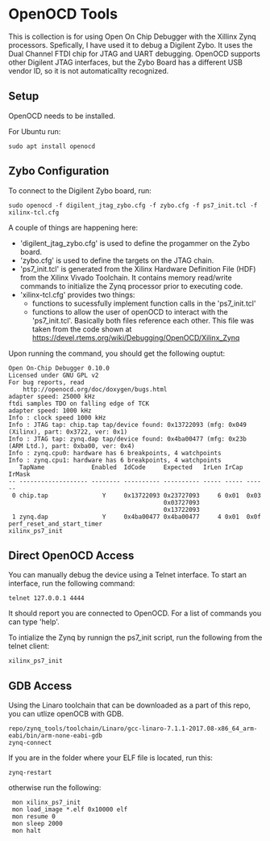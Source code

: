 # OpenOCD Tools
This is collection is for using Open On Chip Debugger with the Xillinx Zynq processors. Spefically, I have used it to debug a Digilent Zybo. It uses the Dual Channel FTDI chip for JTAG and UART debugging. OpenOCD supports other Digilent JTAG interfaces, but the Zybo Board has a different USB vendor ID, so it is not automaticallty recognized. 


## Setup

OpenOCD needs to be installed.

For Ubuntu run: 
```
sudo apt install openocd
```

## Zybo Configuration
To connect to the Digilent Zybo board, run:
```
sudo openocd -f digilent_jtag_zybo.cfg -f zybo.cfg -f ps7_init.tcl -f xilinx-tcl.cfg
```

A couple of things are happening here:
- 'digilent_jtag_zybo.cfg' is used to define the progammer on the Zybo board.
- 'zybo.cfg' is used to define the targets on the JTAG chain.
- 'ps7_init.tcl' is generated from the Xilinx Hardware Definition File (HDF) from the Xilinx Vivado Toolchain. It contains memory read/write commands to initialize the Zynq processor prior to executing code.
- 'xilinx-tcl.cfg' provides two things:
  - functions to sucessfully implement function calls in the 'ps7_init.tcl'
  - functions to allow the user of openOCD to interact with the 'ps7_init.tcl'. Basically both files reference each other. This file was taken from the code shown at https://devel.rtems.org/wiki/Debugging/OpenOCD/Xilinx_Zynq

Upon running the command, you should get the following ouptut:
```
Open On-Chip Debugger 0.10.0
Licensed under GNU GPL v2
For bug reports, read
	http://openocd.org/doc/doxygen/bugs.html
adapter speed: 25000 kHz
ftdi samples TDO on falling edge of TCK
adapter speed: 1000 kHz
Info : clock speed 1000 kHz
Info : JTAG tap: chip.tap tap/device found: 0x13722093 (mfg: 0x049 (Xilinx), part: 0x3722, ver: 0x1)
Info : JTAG tap: zynq.dap tap/device found: 0x4ba00477 (mfg: 0x23b (ARM Ltd.), part: 0xba00, ver: 0x4)
Info : zynq.cpu0: hardware has 6 breakpoints, 4 watchpoints
Info : zynq.cpu1: hardware has 6 breakpoints, 4 watchpoints
   TapName             Enabled  IdCode     Expected   IrLen IrCap IrMask
-- ------------------- -------- ---------- ---------- ----- ----- ------
 0 chip.tap               Y     0x13722093 0x23727093     6 0x01  0x03
                                           0x03727093
                                           0x13722093
 1 zynq.dap               Y     0x4ba00477 0x4ba00477     4 0x01  0x0f
perf_reset_and_start_timer
xilinx_ps7_init
```

## Direct OpenOCD Access

You can manually debug the device using a Telnet interface. To start an interface, run the following command:
```
telnet 127.0.0.1 4444
```

It should report you are connected to OpenOCD. For a list of commands you can type 'help'.

To intialize the Zynq by runnign the ps7_init script, run the following from the telnet client:
```
xilinx_ps7_init
```

## GDB Access

Using the Linaro toolchain that can be downloaded as a part of this repo, you can utlize openOCB with GDB.

```
repo/zynq_tools/toolchain/Linaro/gcc-linaro-7.1.1-2017.08-x86_64_arm-eabi/bin/arm-none-eabi-gdb
zynq-connect
```

If you are in the folder where your ELF file is located, run this:
```
zynq-restart
```

otherwise run the following:
```
 mon xilinx_ps7_init
 mon load_image *.elf 0x10000 elf
 mon resume 0
 mon sleep 2000
 mon halt
```




